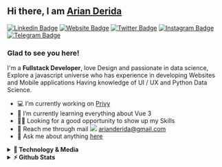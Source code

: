 ## Hi there, I am [Arian Derida](https://derida23.github.io) <a href="https://derida23.github.io"></a>

[![Linkedin Badge](https://img.shields.io/badge/-LinkedIn-0e76a8?style=flat-square&logo=Linkedin&logoColor=white)](https://linkedin.com/in/arianderida)
[![Website Badge](https://img.shields.io/badge/Website-3b5998?style=flat-square&logo=google-chrome&logoColor=white)](https://derida23.github.io)
[![Twitter Badge](https://img.shields.io/badge/-Twitter-00acee?style=flat-square&logo=Twitter&logoColor=white)](https://twitter.com/arianderida)
[![Instagram Badge](https://img.shields.io/badge/-Instagram-e4405f?style=flat-square&logo=Instagram&logoColor=white)](https://instagram.com/arianderida/)
[![Telegram Badge](https://img.shields.io/badge/-Telegram-0088cc?style=flat-square&logo=Telegram&logoColor=white)](https://t.me/arianderida)

### Glad to see you here! &nbsp; 

I'm a <b>Fullstack Developer</b>, love Design and passionate in data science, Explore a javascript universe who has experience in developing Websites and Mobile applications Having knowledge of UI / UX and Python Data Science. 

- :computer: I’m currently working on [Privy](https://privy.id/start-free)
- :open_book: I’m currently learning everything about Vue 3
- :ok_man: Looking for a good opportunity to show up my Skills
- :e-mail: Reach me through mail <a href="https://gmail.com/"> <img src="https://camo.githubusercontent.com/9f8403b6cb58d427fe1fcaafdf1cf00299d0bf2ef53b14a5e32e66ccf657876d/68747470733a2f2f63646e2e737667706f726e2e636f6d2f6c6f676f732f676f6f676c652d676d61696c2e737667" width="17px"></a> arianderida@gmail.com
- :speech_balloon: Ask me about anything [here](https://github.com/Derida23/derida23/issues)

<details>	
  <summary><b>👔 Technology & Media</b></summary>
<br/>
  
<img src="https://github.com/devicons/devicon/blob/master/icons/javascript/javascript-original.svg" alt="javascript" width="30" height="30"/> &nbsp; <img src="https://github.com/devicons/devicon/blob/master/icons/typescript/typescript-original.svg" alt="typescript" width="30" height="30"/> &nbsp; <img src="https://github.com/devicons/devicon/blob/master/icons/express/express-original.svg" alt="express" width="30" height="30"/> &nbsp; <img src="https://github.com/devicons/devicon/blob/master/icons/sequelize/sequelize-original.svg" alt="sequelize" width="30" height="30"/> &nbsp; <img src="https://github.com/devicons/devicon/blob/master/icons/mysql/mysql-original.svg" alt="mysql" width="30" height="30"/> &nbsp; <img src="https://github.com/devicons/devicon/blob/master/icons/mongodb/mongodb-original.svg" alt="mongodb" width="30" height="30"/> &nbsp; <img src="https://github.com/devicons/devicon/blob/master/icons/graphql/graphql-plain.svg" alt="graphql" width="30" height="30"/> &nbsp; <img src="https://github.com/devicons/devicon/blob/master/icons/react/react-original.svg" alt="react" width="30" height="30"/> &nbsp; <img src="https://github.com/devicons/devicon/blob/master/icons/nextjs/nextjs-original.svg" alt="next" width="30" height="30"/> &nbsp; <img src="https://github.com/devicons/devicon/blob/master/icons/gatsby/gatsby-original.svg" alt="gatsby" width="30" height="30"/> &nbsp; <img src="https://github.com/devicons/devicon/blob/master/icons/sass/sass-original.svg" alt="sass" width="30" height="30"/> &nbsp; <img src="https://github.com/devicons/devicon/blob/master/icons/tailwindcss/tailwindcss-plain.svg" alt="tailwind" width="30" height="30"/> &nbsp; <img src="https://github.com/devicons/devicon/blob/master/icons/bootstrap/bootstrap-original.svg" alt="bootstrap" width="30" height="30"/> &nbsp; <img src="https://github.com/devicons/devicon/blob/master/icons/socketio/socketio-original.svg" alt="socketio" width="30" height="30"/> &nbsp; <img src="https://github.com/devicons/devicon/blob/master/icons/vuejs/vuejs-original.svg" alt="vue" width="30" height="30"/> &nbsp; <img src="https://github.com/devicons/devicon/blob/master/icons/nuxtjs/nuxtjs-original.svg" alt="nuxt" width="30" height="30"/> &nbsp; <img src="https://github.com/devicons/devicon/blob/master/icons/vuetify/vuetify-original.svg" alt="vuetify" width="30" height="30"/>

<img src="https://github.com/devicons/devicon/blob/master/icons/python/python-original.svg" alt="python" width="30" height="30"/> &nbsp; <img src="https://github.com/devicons/devicon/blob/master/icons/jupyter/jupyter-original.svg" alt="jupyter" width="30" height="30"/> &nbsp; <img src="https://github.com/devicons/devicon/blob/master/icons/pandas/pandas-original.svg" alt="pandas" width="30" height="30"/> &nbsp; <img src="https://github.com/devicons/devicon/blob/master/icons/pycharm/pycharm-original.svg" alt="pycharm" width="30" height="30"/> &nbsp; <img src="https://github.com/devicons/devicon/blob/master/icons/kaggle/kaggle-original.svg" alt="kaggle" width="30" height="30"/> &nbsp; <img src="https://github.com/devicons/devicon/blob/master/icons/numpy/numpy-original.svg" alt="numpy" width="30" height="30"/> &nbsp; <img src="https://github.com/devicons/devicon/blob/master/icons/kotlin/kotlin-original.svg" alt="kotlin" width="30" height="30"/> &nbsp; <img src="https://github.com/devicons/devicon/blob/master/icons/androidstudio/androidstudio-original.svg" alt="android" width="30" height="30"/> &nbsp; <img src="https://github.com/devicons/devicon/blob/master/icons/figma/figma-original.svg" alt="figma" width="30" height="30"/> &nbsp; <img src="https://github.com/devicons/devicon/blob/master/icons/photoshop/photoshop-plain.svg" alt="photoshop" width="30" height="30"/> &nbsp; <img src="https://github.com/devicons/devicon/blob/master/icons/illustrator/illustrator-plain.svg" alt="illustrator" width="30" height="30"/> &nbsp; <img src="https://github.com/devicons/devicon/blob/master/icons/premierepro/premierepro-plain.svg" alt="premierepro" width="30" height="30"/> &nbsp; <img src="https://github.com/devicons/devicon/blob/master/icons/xd/xd-plain.svg" alt="xd" width="30" height="30"/> &nbsp;
</details>

<details>	
  <summary><b>⚡ Github Stats</b></summary>
  
<img height="180em" src="https://github-readme-stats.vercel.app/api?username=derida23&show_icons=true&hide_border=true&&count_private=true&include_all_commits=true" />
<img height="180em" src="https://github-readme-stats.vercel.app/api/top-langs/?username=derida23&show_icons=true&hide=jupyter%20notebook&hide_border=true&layout=compact&langs_count=8"/>
</details>
